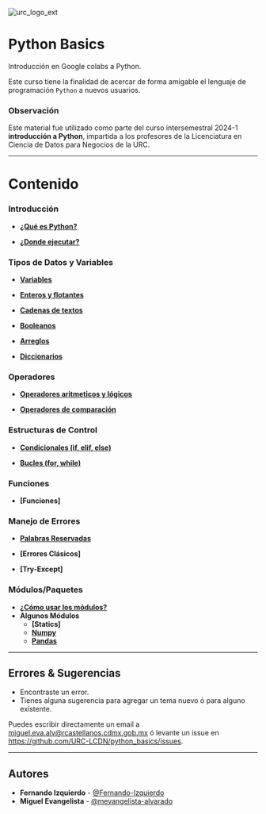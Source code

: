 ![urc_logo_ext](https://github.com/URC-LCDN/calculo_con_python/assets/28746720/776b5280-352f-42af-b356-16b02c5e21fc)

# Python Basics
Introducción en Google colabs a Python.

Este curso tiene la finalidad de acercar de forma amigable el lenguaje de programación `Python` a nuevos usuarios. 

### Observación 
Este material fue utilizado como parte del curso intersemestral 2024-1 __introducción a Python__, impartida a los profesores de la Licenciatura en Ciencia de Datos para Negocios de la URC. 
___

# Contenido

### Introducción 
   
 * **[¿Qué es Python?](https://github.com/URC-LCDN/python_basics/blob/main/Introduccion_Python.ipynb)**
   
 * **[¿Donde ejecutar?](https://github.com/URC-LCDN/python_basics/blob/main/Donde_Ejecutar_Python.ipynb)**  

### Tipos de Datos y Variables
 * **[Variables](https://github.com/URC-LCDN/python_basics/blob/main/Variables.ipynb)**
 
 * **[Enteros y flotantes](https://github.com/URC-LCDN/python_basics/blob/main/Variables_Int_Float.ipynb)**  

 * **[Cadenas de textos](https://github.com/URC-LCDN/python_basics/blob/main/Cadenas.ipynb)**  

 * **[Booleanos](https://github.com/URC-LCDN/python_basics/blob/main/Booleanos.ipynb)**  

 * **[Arreglos](https://github.com/URC-LCDN/python_basics/blob/main/Listas.ipynb)**  

 * **[Diccionarios](https://github.com/URC-LCDN/python_basics/blob/main/Diccionarios.ipynb)**  

### Operadores

 * **[Operadores aritmeticos y lógicos](https://github.com/URC-LCDN/python_basics/blob/main/Operadores_aritm%C3%A9ticos_y_l%C3%B3gicos.ipynb)**  

 * **[Operadores de comparación](https://github.com/URC-LCDN/python_basics/blob/main/Operadores_de_Comparacion.ipynb)**  
 
### Estructuras de Control

* **[Condicionales (if, elif, else)](https://github.com/URC-LCDN/python_basics/blob/main/Condicionales.ipynb)**  

* **[Bucles (for, while)](https://github.com/URC-LCDN/python_basics/blob/main/Ciclo_For_While.ipynb)**  

### Funciones
 * **[Funciones]**  

### Manejo de Errores 
 * **[Palabras Reservadas](https://github.com/URC-LCDN/python_basics/blob/main/Funciones_Nativas_y_Palabras_Reservadas.ipynb)**
   
 * **[Errores Clásicos]**
   
 * **[Try-Except]**

### Módulos/Paquetes

 * **[¿Cómo usar los módulos?](https://github.com/URC-LCDN/python_basics/blob/main/Importar_Modulos.ipynb)**  
 * **Algunos Módulos**  
     * **[Statics]**  
     * **[Numpy](https://github.com/URC-LCDN/python_basics/blob/main/Intro_Numpy.ipynb)**  
     * **[Pandas](https://github.com/URC-LCDN/python_basics/blob/main/Intro_Pandas_con_datos_del_sistema_Ajolote.ipynb)**  
___

## Errores & Sugerencias
 * Encontraste un error.
 * Tienes alguna sugerencia para agregar un tema nuevo ó para alguno existente.

Puedes escribir directamente un email a [miguel.eva.alv@rcastellanos.cdmx.gob.mx](mailto:miguel.eva.alv@rcastellanos.cdmx.gob.mx) ó levante un issue en https://github.com/URC-LCDN/python_basics/issues.
___

## Autores

 * **Fernando Izquierdo** - [@Fernando-Izquierdo](https://github.com/Fernando-Izquierdo)
 * **Miguel Evangelista** - [@mevangelista-alvarado](https://github.com/mevangelista-alvarado)

